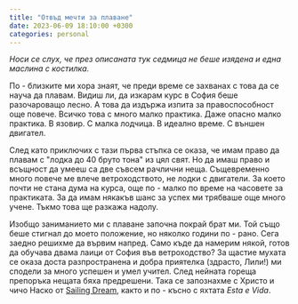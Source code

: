 ```yaml
---
title: "Отвъд мечти за плаване"
date: 2023-06-09 18:10:00 +0300
categories: personal
---
```


_Носи се слух, че през описаната тук седмица не беше изядена и една маслина с костилка._

По - близките ми хора знаят, че преди време се захванах с това да се науча да плавам.
Видиш ли, да изкарам курс в София беше разочароващо лесно. А това да издържа изпита
за правоспособност още повече. Всичко това с много малко практика. Даже опасно
малко практика. В язовир. С малка лодчица. В идеално време. С външен двигател.

След като приключих с тази първа стъпка се оказа, че имам право да плавам с "лодка до 40
бруто тона" из цял свят. Но да имаш право и всъщност да умееш са две съвсем рачлични неща.
Същевременно много повече ме влече ветроходството, не лодки с двигатели. За което почти
не стана дума на курса, още по - малко по време на часовете за практиката. За да имам
някакъв шанс за успех ми трябваше още много учене. Тъкмо това ще разкажа надолу.

<!--more-->

Изобщо заниманието ми с плаване започна покрай брат ми. Той също беше стигнал до моето
положение, но няколко години по - рано. Сега заедно решихме да вървим напред. Само къде
да намерим някой, готов да обучава двама лаици от София във ветроходство? За щастие
мухата се оказа доста разпространена и добра приятелка (здрасто, Лили!) ми сподели за
много успешен и умел учител. След нейната гореща препоръка нещата бяха предрешени. Така
се запознахме с Христо и чичо Наско от [Sailing Dream](https://sailingdream.org/),
както и по - късно с яхтата _Esta e Vida_.
